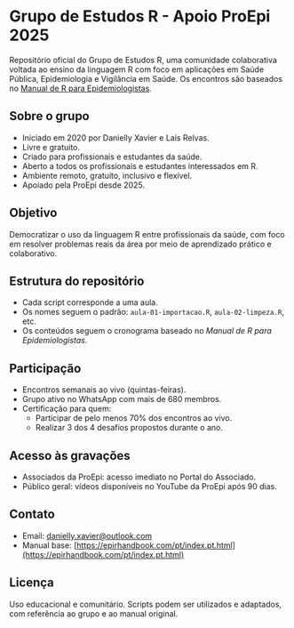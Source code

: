 # Grupo de Estudos R - Apoio ProEpi 2025

Repositório oficial do Grupo de Estudos R, uma comunidade colaborativa voltada ao ensino da linguagem R com foco em aplicações em Saúde Pública, Epidemiologia e Vigilância em Saúde. Os encontros são baseados no [Manual de R para Epidemiologistas](https://epirhandbook.com/pt/index.pt.html).

## Sobre o grupo

- Iniciado em 2020 por Danielly Xavier e Laís Relvas.
- Livre e gratuito. 
- Criado para profissionais e estudantes da saúde.
- Aberto a todos os profissionais e estudantes interessados em R.
- Ambiente remoto, gratuito, inclusivo e flexível.
- Apoiado pela ProEpi desde 2025.

## Objetivo

Democratizar o uso da linguagem R entre profissionais da saúde, com foco em resolver problemas reais da área por meio de aprendizado prático e colaborativo.

## Estrutura do repositório

- Cada script corresponde a uma aula.
- Os nomes seguem o padrão: `aula-01-importacao.R`, `aula-02-limpeza.R`, etc.
- Os conteúdos seguem o cronograma baseado no *Manual de R para Epidemiologistas*.

## Participação

- Encontros semanais ao vivo (quintas-feiras).
- Grupo ativo no WhatsApp com mais de 680 membros.
- Certificação para quem:
  - Participar de pelo menos 70% dos encontros ao vivo.
  - Realizar 3 dos 4 desafios propostos durante o ano.

## Acesso às gravações

- Associados da ProEpi: acesso imediato no Portal do Associado.
- Público geral: vídeos disponíveis no YouTube da ProEpi após 90 dias.

## Contato

- Email: danielly.xavier@outlook.com
- Manual base: [https://epirhandbook.com/pt/index.pt.html](https://epirhandbook.com/pt/index.pt.html)

## Licença

Uso educacional e comunitário. Scripts podem ser utilizados e adaptados, com referência ao grupo e ao manual original.

